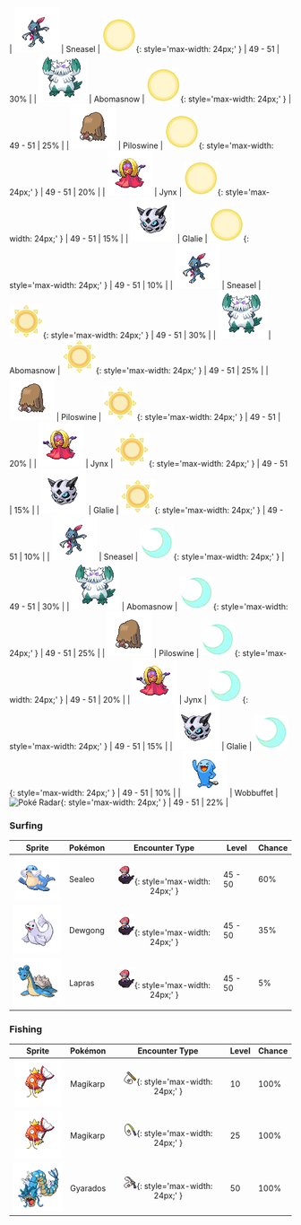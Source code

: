 
| ![Sneasel](../../assets/sprites/sneasel/front.gif) | Sneasel | ![Morning](../../assets/encounter_types/morning.png "Morning"){: style='max-width: 24px;' } | 49 - 51 | 30% |
| ![Abomasnow](../../assets/sprites/abomasnow/front.gif) | Abomasnow | ![Morning](../../assets/encounter_types/morning.png "Morning"){: style='max-width: 24px;' } | 49 - 51 | 25% |
| ![Piloswine](../../assets/sprites/piloswine/front.gif) | Piloswine | ![Morning](../../assets/encounter_types/morning.png "Morning"){: style='max-width: 24px;' } | 49 - 51 | 20% |
| ![Jynx](../../assets/sprites/jynx/front.gif) | Jynx | ![Morning](../../assets/encounter_types/morning.png "Morning"){: style='max-width: 24px;' } | 49 - 51 | 15% |
| ![Glalie](../../assets/sprites/glalie/front.gif) | Glalie | ![Morning](../../assets/encounter_types/morning.png "Morning"){: style='max-width: 24px;' } | 49 - 51 | 10% |
| ![Sneasel](../../assets/sprites/sneasel/front.gif) | Sneasel | ![Day](../../assets/encounter_types/day.png "Day"){: style='max-width: 24px;' } | 49 - 51 | 30% |
| ![Abomasnow](../../assets/sprites/abomasnow/front.gif) | Abomasnow | ![Day](../../assets/encounter_types/day.png "Day"){: style='max-width: 24px;' } | 49 - 51 | 25% |
| ![Piloswine](../../assets/sprites/piloswine/front.gif) | Piloswine | ![Day](../../assets/encounter_types/day.png "Day"){: style='max-width: 24px;' } | 49 - 51 | 20% |
| ![Jynx](../../assets/sprites/jynx/front.gif) | Jynx | ![Day](../../assets/encounter_types/day.png "Day"){: style='max-width: 24px;' } | 49 - 51 | 15% |
| ![Glalie](../../assets/sprites/glalie/front.gif) | Glalie | ![Day](../../assets/encounter_types/day.png "Day"){: style='max-width: 24px;' } | 49 - 51 | 10% |
| ![Sneasel](../../assets/sprites/sneasel/front.gif) | Sneasel | ![Night](../../assets/encounter_types/night.png "Night"){: style='max-width: 24px;' } | 49 - 51 | 30% |
| ![Abomasnow](../../assets/sprites/abomasnow/front.gif) | Abomasnow | ![Night](../../assets/encounter_types/night.png "Night"){: style='max-width: 24px;' } | 49 - 51 | 25% |
| ![Piloswine](../../assets/sprites/piloswine/front.gif) | Piloswine | ![Night](../../assets/encounter_types/night.png "Night"){: style='max-width: 24px;' } | 49 - 51 | 20% |
| ![Jynx](../../assets/sprites/jynx/front.gif) | Jynx | ![Night](../../assets/encounter_types/night.png "Night"){: style='max-width: 24px;' } | 49 - 51 | 15% |
| ![Glalie](../../assets/sprites/glalie/front.gif) | Glalie | ![Night](../../assets/encounter_types/night.png "Night"){: style='max-width: 24px;' } | 49 - 51 | 10% |
| ![Wobbuffet](../../assets/sprites/wobbuffet/front.gif) | Wobbuffet | ![Poké Radar](../../assets/encounter_types/poké_radar.png "Poké Radar"){: style='max-width: 24px;' } | 49 - 51 | 22% |

### Surfing

| Sprite | Pokémon | Encounter Type | Level | Chance |
|:------:|---------|:--------------:|-------|--------|
| ![Sealeo](../../assets/sprites/sealeo/front.gif) | Sealeo | ![Surf](../../assets/encounter_types/surf.png "Surf"){: style='max-width: 24px;' } | 45 - 50 | 60% |
| ![Dewgong](../../assets/sprites/dewgong/front.gif) | Dewgong | ![Surf](../../assets/encounter_types/surf.png "Surf"){: style='max-width: 24px;' } | 45 - 50 | 35% |
| ![Lapras](../../assets/sprites/lapras/front.gif) | Lapras | ![Surf](../../assets/encounter_types/surf.png "Surf"){: style='max-width: 24px;' } | 45 - 50 | 5% |

### Fishing

| Sprite | Pokémon | Encounter Type | Level | Chance |
|:------:|---------|:--------------:|-------|--------|
| ![Magikarp](../../assets/sprites/magikarp/front.gif) | Magikarp | ![Old Rod](../../assets/encounter_types/old_rod.png "Old Rod"){: style='max-width: 24px;' } | 10 | 100% |
| ![Magikarp](../../assets/sprites/magikarp/front.gif) | Magikarp | ![Good Rod](../../assets/encounter_types/good_rod.png "Good Rod"){: style='max-width: 24px;' } | 25 | 100% |
| ![Gyarados](../../assets/sprites/gyarados/front.gif) | Gyarados | ![Super Rod](../../assets/encounter_types/super_rod.png "Super Rod"){: style='max-width: 24px;' } | 50 | 100% |

